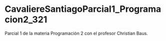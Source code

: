 # CavaliereSantiagoParcial1_Programacion2_321
Parcial 1 de la materia Programación 2 con el profesor Christian Baus.
